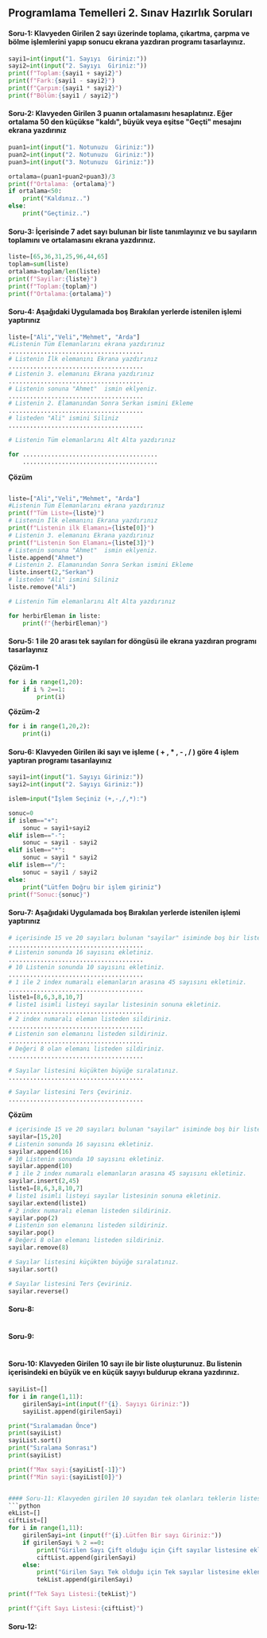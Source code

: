 ## Programlama Temelleri 2. Sınav Hazırlık Soruları ##

#### Soru-1: Klavyeden Girilen 2 sayı üzerinde toplama, çıkartma, çarpma ve bölme işlemlerini yapıp sonucu ekrana yazdıran programı tasarlayınız. ####
```python
sayi1=int(input("1. Sayıyı  Giriniz:"))
sayi2=int(input("2. Sayıyı  Giriniz:"))
print(f"Toplam:{sayi1 + sayi2}")
print(f"Fark:{sayi1 - sayi2}")
print(f"Çarpım:{sayi1 * sayi2}")
print(f"Bölüm:{sayi1 / sayi2}")
```


#### Soru-2: Klavyeden Girilen 3 puanın ortalamasını hesaplatınız. Eğer ortalama 50 den küçükse "kaldı", büyük veya eşitse "Geçti" mesajını ekrana yazdırınız ####

```python
puan1=int(input("1. Notunuzu  Giriniz:"))
puan2=int(input("2. Notunuzu  Giriniz:"))
puan3=int(input("3. Notunuzu  Giriniz:"))

ortalama=(puan1+puan2+puan3)/3
print(f"Ortalama: {ortalama}")
if ortalama<50:
    print("Kaldınız..")
else:
    print("Geçtiniz..")
```

#### Soru-3: İçerisinde 7 adet sayı bulunan bir liste tanımlayınız ve bu sayıların toplamını ve ortalamasını ekrana yazdırınız. ####
```python
liste=[65,36,31,25,96,44,65]
toplam=sum(liste)
ortalama=toplam/len(liste)
print(f"Sayilar:{liste}")
print(f"Toplam:{toplam}")
print(f"Ortalama:{ortalama}")

```
#### Soru-4: Aşağıdaki Uygulamada boş Bırakılan yerlerde istenilen işlemi yaptırınız ####
```python
liste=["Ali","Veli","Mehmet", "Arda"]
#Listenin Tüm Elemanlarını ekrana yazdırınız
......................................
# Listenin İlk elemanını Ekrana yazdırınız
......................................
# Listenin 3. elemanını Ekrana yazdırınız
......................................
# Listenin sonuna "Ahmet"  ismin eklyeniz.
......................................
# Listenin 2. Elamanından Sonra Serkan ismini Ekleme
......................................
# listeden "Ali" ismini Siliniz
......................................

# Listenin Tüm elemanlarını Alt Alta yazdırınız

for ......................................
    ......................................
```
**Çözüm**
```python

liste=["Ali","Veli","Mehmet", "Arda"]
#Listenin Tüm Elemanlarını ekrana yazdırınız
print(f"Tüm Liste={liste}")
# Listenin İlk elemanını Ekrana yazdırınız
print(f"Listenin ilk Elamanı={liste[0]}")
# Listenin 3. elemanını Ekrana yazdırınız
print(f"Listenin Son Elamanı={liste[3]}")
# Listenin sonuna "Ahmet"  ismin eklyeniz.
liste.append("Ahmet")
# Listenin 2. Elamanından Sonra Serkan ismini Ekleme
liste.insert(2,"Serkan")
# listeden "Ali" ismini Siliniz
liste.remove("Ali")

# Listenin Tüm elemanlarını Alt Alta yazdırınız

for herbirEleman in liste:
    print(f"{herbirEleman}")
```


#### Soru-5: 1 ile 20 arası tek sayıları for döngüsü ile ekrana yazdıran programı tasarlayınız ####
**Çözüm-1**
```python
for i in range(1,20):
    if i % 2==1:
        print(i)
```

**Çözüm-2**
```python
for i in range(1,20,2):
    print(i)
```


#### Soru-6: Klavyeden Girilen iki sayı ve işleme (  + , * , - , / ) göre  4 işlem yaptıran programı tasarılayınız  ####
```python
sayi1=int(input("1. Sayıyı Giriniz:"))
sayi2=int(input("2. Sayıyı Giriniz:"))

islem=input("İşlem Seçiniz (+,-,/,*):")

sonuc=0
if islem=="+":
    sonuc = sayi1+sayi2
elif islem=="-":
    sonuc = sayi1 - sayi2
elif islem=="*":
    sonuc = sayi1 * sayi2
elif islem=="/":
    sonuc = sayi1 / sayi2
else:
    print("Lütfen Doğru bir işlem giriniz")
print(f"Sonuc:{sonuc}")

```

#### Soru-7: Aşağıdaki Uygulamada boş Bırakılan yerlerde istenilen işlemi yaptırınız  ####
```python
# içerisinde 15 ve 20 sayıları bulunan "sayilar" isiminde boş bir liste tanımlayınız
......................................
# Listenin sonunda 16 sayısını ekletiniz.
......................................
# 10 Listenin sonunda 10 sayısını ekletiniz.
......................................
# 1 ile 2 index numaralı elemanların arasına 45 sayısını ekletiniz.
......................................
liste1=[8,6,3,8,10,7]
# liste1 isimli listeyi sayılar listesinin sonuna ekletiniz.
......................................
# 2 index numaralı eleman listeden sildiriniz.
......................................
# Listenin son elemanını listeden sildiriniz.
......................................
# Değeri 8 olan elemanı listeden sildiriniz.
......................................

# Sayılar listesini küçükten büyüğe sıralatınız.
......................................

# Sayılar listesini Ters Çeviriniz.
......................................
```
**Çözüm**
```python
# içerisinde 15 ve 20 sayıları bulunan "sayilar" isiminde boş bir liste tanımlayınız
sayilar=[15,20]
# Listenin sonunda 16 sayısını ekletiniz.
sayilar.append(16)
# 10 Listenin sonunda 10 sayısını ekletiniz.
sayilar.append(10) 
# 1 ile 2 index numaralı elemanların arasına 45 sayısını ekletiniz.
sayilar.insert(2,45)
liste1=[8,6,3,8,10,7]
# liste1 isimli listeyi sayılar listesinin sonuna ekletiniz.
sayilar.extend(liste1) 
# 2 index numaralı eleman listeden sildiriniz.
sayilar.pop(2)
# Listenin son elemanını listeden sildiriniz.
sayilar.pop()
# Değeri 8 olan elemanı listeden sildiriniz.
sayilar.remove(8)

# Sayılar listesini küçükten büyüğe sıralatınız.
sayilar.sort() 

# Sayılar listesini Ters Çeviriniz.
sayilar.reverse()
```

#### Soru-8: ####
```python

```

#### Soru-9: ####
```python

```

#### Soru-10: Klavyeden Girilen 10 sayı ile bir liste oluşturunuz. Bu listenin içerisindeki en büyük ve en küçük sayıyı buldurup ekrana yazdırınız. ####
```python
sayiList=[]
for i in range(1,11):
    girilenSayi=int(input(f"{i}. Sayıyı Giriniz:"))
    sayiList.append(girilenSayi)

print("Sıralamadan Önce")
print(sayiList)
sayiList.sort()
print("Sıralama Sonrası")
print(sayiList)

print(f"Max sayi:{sayiList[-1]}")
print(f"Min sayi:{sayiList[0]}")


#### Soru-11: Klavyeden girilen 10 sayıdan tek olanları teklerin listesine çift olanları da çiftlerin listesine ekleyen ve bu listeleri ekrana yazdıran programı tasarlayınız. ####
```python
ekList=[]
ciftList=[]
for i in range(1,11):
    girilenSayi=int (input(f"{i}.Lütfen Bir sayı Giriniz:"))
    if girilenSayi % 2 ==0:
        print("Girilen Sayı Çift olduğu için Çift sayılar listesine eklendi...")
        ciftList.append(girilenSayi)
    else:
        print("Girilen Sayı Tek olduğu için Tek sayılar listesine eklendi...")
        tekList.append(girilenSayi)

print(f"Tek Sayı Listesi:{tekList}")

print(f"Çift Sayı Listesi:{ciftList}")

```

#### Soru-12: ####
```python

```
